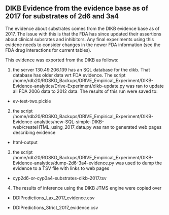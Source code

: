 ## DIKB Evidence from the evidence base as of 2017 for substrates of 2d6 and 3a4

The evidence about substrates comes from the DIKB evidence base as of 2017. The issue with this is that the FDA has since updated 
their assertions about clinical subsrates and inhibitors. Any final experiments using this evidene needs to consider changes in the newer
FDA information (see the FDA drug interactions for current tables).

This evidence was exported from the DIKB as follows:

1) the server 130.49.206.139 has an SQL database for the dikb. That database has older data wrt FDA evidence. The script /home/rdb20/ROSKO_Backups/DRIVE_Empirical_Experiment/DIKB-Evidence-analytics/Drive-Experiment/dikb-update.py was ran to update all FDA 2006 data to 2012 data. The results of this run were saved to:

- ev-test-two.pickle

2) the script /home/rdb20/ROSKO_Backups/DRIVE_Empirical_Experiment/DIKB-Evidence-analytics/new-SQL-simple-DIKB-web/createHTML_using_2017_data.py was ran to generated web pages describing evidence 

- html-output

3) the script /home/rdb20/ROSKO_Backups/DRIVE_Empirical_Experiment/DIKB-Evidence-analytics/dump-2d6-3a4-evidence.py was used to dump the evidence to a TSV file with links to web pages

- cyp2d6-or-cyp3a4-substrates-dikb-2017.tsv

4) The results of inference using the DIKB JTMS engine were copied over 

- DDIPredictions_Lax_2017_evidence.csv

- DDIPredictions_Strict_2017_evidence.csv


